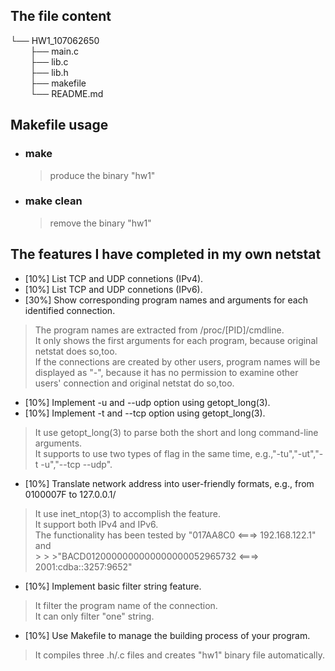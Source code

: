## The file content<br>
└── HW1_107062650 <br>
&nbsp;&nbsp;&nbsp;&nbsp;&nbsp;&nbsp;&nbsp;&nbsp;├── main.c <br>
&nbsp;&nbsp;&nbsp;&nbsp;&nbsp;&nbsp;&nbsp;&nbsp;├── lib.c <br>
&nbsp;&nbsp;&nbsp;&nbsp;&nbsp;&nbsp;&nbsp;&nbsp;├── lib.h <br>
&nbsp;&nbsp;&nbsp;&nbsp;&nbsp;&nbsp;&nbsp;&nbsp;├── makefile <br>
&nbsp;&nbsp;&nbsp;&nbsp;&nbsp;&nbsp;&nbsp;&nbsp;└── README.md <br>

## Makefile usage
* ### make
	> produce the binary "hw1"
* ### make clean
	> remove the binary "hw1"

## The features I have completed in my own netstat
* [10%] List TCP and UDP connetions (IPv4).
* [10%] List TCP and UDP connetions (IPv6).
* [30%] Show corresponding program names and arguments for each identified connection.
> The program names are extracted from /proc/[PID]/cmdline.<br>
> It only shows the first arguments for each program, because original netstat does so,too.<br>
> If the connections are created by other users, program names will be displayed as "-", because it has no permission to examine other users' connection and original netstat do so,too.<br>
* [10%] Implement -u and --udp option using getopt_long(3).
* [10%] Implement -t and --tcp option using getopt_long(3).
> It use getopt_long(3) to parse both the short and long command-line arguments.<br>
> It supports to use two types of flag in the same time, e.g.,"-tu","-ut","-t -u","--tcp --udp".<br>
* [10%] Translate network address into user-friendly formats, e.g., from 0100007F to 127.0.0.1/
> It use inet_ntop(3) to accomplish the feature.<br>
> It support both IPv4 and IPv6.<br>
> The functionality has been tested by "017AA8C0 <===> 192.168.122.1" and<br>
												 > > >"BACD0120000000000000000052965732 <===> 2001:cdba::3257:9652"
* [10%] Implement basic filter string feature.
> It filter the program name of the connection.<br>
> It can only filter "one" string.<br>
* [10%] Use Makefile to manage the building process of your program.
> It compiles three .h/.c files and creates "hw1" binary file automatically.
